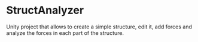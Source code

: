 # StructAnalyzer
Unity project that allows to create a simple structure, edit it, add forces and analyze the forces in each part of the structure.
